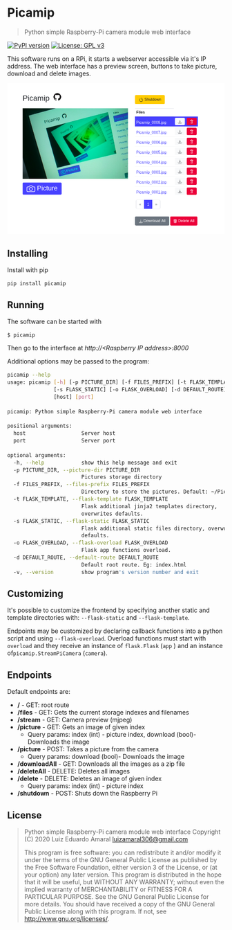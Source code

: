 # Picamip 
> Python simple Raspberry-Pi camera module web interface

[![PyPI version](https://badge.fury.io/py/picamip.svg)](https://badge.fury.io/py/picamip) 
[![License: GPL v3](https://img.shields.io/badge/License-GPLv3-blue.svg)](https://www.gnu.org/licenses/gpl-3.0)

This software runs on a RPi, it starts a webserver accessible via it's
IP address. The web interface has a preview screen, buttons to take 
picture, download and delete images.

![picamip UI](doc/picamip.png)

## Installing 
Install with pip
```
pip install picamip
```

## Running
The software can be started with
```
$ picamip
```
Then go to the interface at *http://&lt;Raspberry IP address&gt;:8000*

Additional options may be passed to the program:
```bash
picamip --help
usage: picamip [-h] [-p PICTURE_DIR] [-f FILES_PREFIX] [-t FLASK_TEMPLATE]
               [-s FLASK_STATIC] [-o FLASK_OVERLOAD] [-d DEFAULT_ROUTE] [-v]
               [host] [port]

picamip: Python simple Raspberry-Pi camera module web interface

positional arguments:
  host                  Server host
  port                  Server port

optional arguments:
  -h, --help            show this help message and exit
  -p PICTURE_DIR, --picture-dir PICTURE_DIR
                        Pictures storage directory
  -f FILES_PREFIX, --files-prefix FILES_PREFIX
                        Directory to store the pictures. Default: ~/Pictures
  -t FLASK_TEMPLATE, --flask-template FLASK_TEMPLATE
                        Flask additional jinja2 templates directory,
                        overwrites defaults.
  -s FLASK_STATIC, --flask-static FLASK_STATIC
                        Flask additional static files directory, overwrites
                        defaults.
  -o FLASK_OVERLOAD, --flask-overload FLASK_OVERLOAD
                        Flask app functions overload.
  -d DEFAULT_ROUTE, --default-route DEFAULT_ROUTE
                        Default root route. Eg: index.html
  -v, --version         show program's version number and exit
```

## Customizing
It's possible to customize the frontend by specifying another static
and template directories with: `--flask-static` and `--flask-template`.

Endpoints may be customized by declaring callback functions into a
python script and using `--flask-overload`. Overload functions must
start with `overload` and they receive an instance of `flask.Flask`
(`app` ) and an instance of`picamip.StreamPiCamera` (`camera`).

## Endpoints
Default endpoints are:
* **/** - GET: root route
* **/files** - GET: Gets the current storage indexes and filenames
* **/stream** - GET: Camera preview (mjpeg)
* **/picture** - GET: Gets an image of given index
  * Query params: index (int) - picture index, download (bool)- Downloads the image
* **/picture** - POST: Takes a picture from the camera
  * Query params: download (bool)- Downloads the image
* **/downloadAll** - GET: Downloads all the images as a zip file
* **/deleteAll** - DELETE: Deletes all images
* **/delete** - DELETE: Deletes an image of given index
  * Query params: index (int) - picture index
* **/shutdown** - POST: Shuts down the Raspberry Pi

## License
> Python simple Raspberry-Pi camera module web interface
> Copyright (C) 2020 Luiz Eduardo Amaral <luizamaral306@gmail.com>
> 
> This program is free software: you can redistribute it and/or modify
> it under the terms of the GNU General Public License as published by
> the Free Software Foundation, either version 3 of the License, or
> (at your option) any later version.
> This program is distributed in the hope that it will be useful,
> but WITHOUT ANY WARRANTY; without even the implied warranty of
> MERCHANTABILITY or FITNESS FOR A PARTICULAR PURPOSE.  See the
> GNU General Public License for more details.
> You should have received a copy of the GNU General Public License
> along with this program.  If not, see <http://www.gnu.org/licenses/>.
